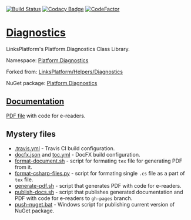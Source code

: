 [![Build Status](https://travis-ci.com/linksplatform/Diagnostics.svg?branch=master)](https://travis-ci.com/linksplatform/Diagnostics)
[![Codacy Badge](https://api.codacy.com/project/badge/Grade/f095ae6c0742405399a34ad50ec6ab8d)](https://app.codacy.com/app/drakonard/Diagnostics?utm_source=github.com&utm_medium=referral&utm_content=linksplatform/Diagnostics&utm_campaign=Badge_Grade_Dashboard)
[![CodeFactor](https://www.codefactor.io/repository/github/linksplatform/Diagnostics/badge)](https://www.codefactor.io/repository/github/linksplatform/Diagnostics)

# [Diagnostics](https://github.com/linksplatform/Diagnostics)

LinksPlatform's Platform.Diagnostics Class Library.

Namespace: [Platform.Diagnostics](https://linksplatform.github.io/Diagnostics/api/Platform.Diagnostics.html)

Forked from: [LinksPlatform/Helpers/Diagnostics](https://github.com/linksplatform/Helpers/tree/e27f7586f8015cad596b6aa3c2df2ac2a3dadb60/Diagnostics)

NuGet package: [Platform.Diagnostics](https://www.nuget.org/packages/Platform.Diagnostics)

## [Documentation](https://linksplatform.github.io/Diagnostics)
[PDF file](https://linksplatform.github.io/Diagnostics/Platform.Diagnostics.pdf) with code for e-readers.

## Mystery files
* [.travis.yml](https://github.com/linksplatform/Diagnostics/blob/master/.travis.yml) - Travis CI build configuration.
* [docfx.json](https://github.com/linksplatform/Diagnostics/blob/master/docfx.json) and [toc.yml](https://github.com/linksplatform/Diagnostics/blob/master/toc.yml) - DocFX build configuration.
* [format-document.sh](https://github.com/linksplatform/Diagnostics/blob/master/format-document.sh) - script for formating `tex` file for generating PDF from it.
* [format-csharp-files.py](https://github.com/linksplatform/Diagnostics/blob/master/format-csharp-files.py) - script for formating single `.cs` file as a part of `tex` file.
* [generate-pdf.sh](https://github.com/linksplatform/Diagnostics/blob/master/generate-pdf.sh) - script that generates PDF with code for e-readers.
* [publish-docs.sh](https://github.com/linksplatform/Diagnostics/blob/master/publish-docs.sh) - script that publishes generated documentation and PDF with code for e-readers to `gh-pages` branch.
* [push-nuget.bat](https://github.com/linksplatform/Diagnostics/blob/master/push-nuget.bat) - Windows script for publishing current version of NuGet package.